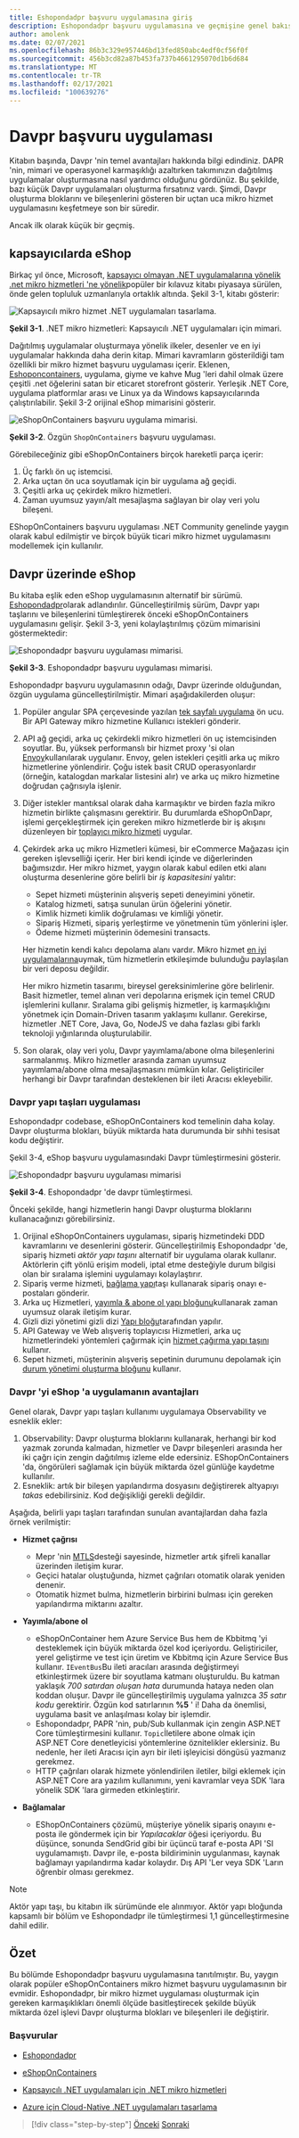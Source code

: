 ```yaml
---
title: Eshopondadpr başvuru uygulamasına giriş
description: Eshopondadpr başvuru uygulamasına ve geçmişine genel bakış.
author: amolenk
ms.date: 02/07/2021
ms.openlocfilehash: 86b3c329e957446bd13fed850abc4edf0cf56f0f
ms.sourcegitcommit: 456b3cd82a87b453fa737b4661295070d1b6d684
ms.translationtype: MT
ms.contentlocale: tr-TR
ms.lasthandoff: 02/17/2021
ms.locfileid: "100639276"
---
```

# <a name="dapr-reference-application"></a>Davpr başvuru uygulaması

Kitabın başında, Davpr 'nin temel avantajları hakkında bilgi edindiniz. DAPR 'nin, mimari ve operasyonel karmaşıklığı azaltırken takımınızın dağıtılmış uygulamalar oluşturmasına nasıl yardımcı olduğunu gördünüz. Bu şekilde, bazı küçük Davpr uygulamaları oluşturma fırsatınız vardı. Şimdi, Davpr oluşturma bloklarını ve bileşenlerini gösteren bir uçtan uca mikro hizmet uygulamasını keşfetmeye son bir süredir.

Ancak ilk olarak küçük bir geçmiş.

## <a name="eshop-on-containers"></a>kapsayıcılarda eShop

Birkaç yıl önce, Microsoft, [kapsayıcı olmayan .NET uygulamalarına yönelik .net mikro hizmetleri 'ne yönelik](https://dotnet.microsoft.com/download/e-book/microservices-architecture/pdf)popüler bir kılavuz kitabı piyasaya sürülen, önde gelen topluluk uzmanlarıyla ortaklık altında. Şekil 3-1, kitabı gösterir:

![Kapsayıcılı mikro hizmet .NET uygulamaları tasarlama.](./media/reference-application/architecting-microservices-book.png)

**Şekil 3-1**. .NET mikro hizmetleri: Kapsayıcılı .NET uygulamaları için mimari.

Dağıtılmış uygulamalar oluşturmaya yönelik ilkeler, desenler ve en iyi uygulamalar hakkında daha derin kitap. Mimari kavramların gösterildiği tam özellikli bir mikro hizmet başvuru uygulaması içerir. Eklenen, [Eshoponcontainers](https://github.com/dotnet-architecture/eShopOnContainers), uygulama, giyme ve kahve Mug 'leri dahil olmak üzere çeşitli .net öğelerini satan bir eticaret storefront gösterir.  Yerleşik .NET Core, uygulama platformlar arası ve Linux ya da Windows kapsayıcılarında çalıştırılabilir. Şekil 3-2 orijinal eShop mimarisini gösterir.

![eShopOnContainers başvuru uygulama mimarisi.](./media/reference-application/eshop-on-containers.png)

**Şekil 3-2**. Özgün `ShopOnContainers` başvuru uygulaması.

Görebileceğiniz gibi eShopOnContainers birçok hareketli parça içerir:

1. Üç farklı ön uç istemcisi.
1. Arka uçtan ön uca soyutlamak için bir uygulama ağ geçidi.
1. Çeşitli arka uç çekirdek mikro hizmetleri.
1. Zaman uyumsuz yayın/alt mesajlaşma sağlayan bir olay veri yolu bileşeni.

EShopOnContainers başvuru uygulaması .NET Community genelinde yaygın olarak kabul edilmiştir ve birçok büyük ticari mikro hizmet uygulamasını modellemek için kullanılır.

## <a name="eshop-on-dapr"></a>Davpr üzerinde eShop

Bu kitaba eşlik eden eShop uygulamasının alternatif bir sürümü. [Eshopondadpr](https://github.com/dotnet-architecture/eShopOnDapr)olarak adlandırılır. Güncelleştirilmiş sürüm, Davpr yapı taşlarını ve bileşenlerini tümleştirerek önceki eShopOnContainers uygulamasını gelişir. Şekil 3-3, yeni kolaylaştırılmış çözüm mimarisini göstermektedir:  

![Eshopondadpr başvuru uygulaması mimarisi.](./media/reference-application/eshop-on-dapr.png)

**Şekil 3-3**. Eshopondadpr başvuru uygulaması mimarisi.

Eshopondadpr başvuru uygulamasının odağı, Davpr üzerinde olduğundan, özgün uygulama güncelleştirilmiştir. Mimari aşağıdakilerden oluşur:

1. Popüler angular SPA çerçevesinde yazılan [tek sayfalı uygulama](https://docs.microsoft.com/archive/msdn-magazine/2013/november/asp-net-single-page-applications-build-modern-responsive-web-apps-with-asp-net) ön ucu. Bir API Gateway mikro hizmetine Kullanıcı istekleri gönderir.

1. API ağ geçidi, arka uç çekirdekli mikro hizmetleri ön uç istemcisinden soyutlar. Bu, yüksek performanslı bir hizmet proxy 'si olan [Envoy](https://www.envoyproxy.io/)kullanılarak uygulanır. Envoy, gelen istekleri çeşitli arka uç mikro hizmetlerine yönlendirir. Çoğu istek basit CRUD operasyonlardır (örneğin, katalogdan markalar listesini alır) ve arka uç mikro hizmetine doğrudan çağrısıyla işlenir.

1. Diğer istekler mantıksal olarak daha karmaşıktır ve birden fazla mikro hizmetin birlikte çalışmasını gerektirir. Bu durumlarda eShopOnDapr, işlemi gerçekleştirmek için gereken mikro hizmetlerde bir iş akışını düzenleyen bir [toplayıcı mikro hizmeti](../cloud-native/service-to-service-communication.md#service-aggregator-pattern) uygular.

1. Çekirdek arka uç mikro Hizmetleri kümesi, bir eCommerce Mağazası için gereken işlevselliği içerir. Her biri kendi içinde ve diğerlerinden bağımsızdır. Her mikro hizmet, yaygın olarak kabul edilen etki alanı oluşturma desenlerine göre belirli bir *iş kapasitesini* yalıtır:

   - Sepet hizmeti müşterinin alışveriş sepeti deneyimini yönetir.
   - Katalog hizmeti, satışa sunulan ürün öğelerini yönetir.
   - Kimlik hizmeti kimlik doğrulaması ve kimliği yönetir.
   - Sipariş Hizmeti, sipariş yerleştirme ve yönetmenin tüm yönlerini işler.
   - Ödeme hizmeti müşterinin ödemesini transacts.

   Her hizmetin kendi kalıcı depolama alanı vardır. Mikro hizmet [en iyi uygulamalarına](../cloud-native/distributed-data.md#database-per-microservice-why)uymak, tüm hizmetlerin etkileşimde bulunduğu paylaşılan bir veri deposu değildir.

   Her mikro hizmetin tasarımı, bireysel gereksinimlerine göre belirlenir. Basit hizmetler, temel alınan veri depolarına erişmek için temel CRUD işlemlerini kullanır. Sıralama gibi gelişmiş hizmetler, iş karmaşıklığını yönetmek için Domain-Driven tasarım yaklaşımı kullanır. Gerekirse, hizmetler .NET Core, Java, Go, NodeJS ve daha fazlası gibi farklı teknoloji yığınlarında oluşturulabilir.

1. Son olarak, olay veri yolu, Davpr yayımlama/abone olma bileşenlerini sarmalanmış. Mikro hizmetler arasında zaman uyumsuz yayımlama/abone olma mesajlaşmasını mümkün kılar. Geliştiriciler herhangi bir Davpr tarafından desteklenen bir ileti Aracısı ekleyebilir.

### <a name="application-of-dapr-building-blocks"></a>Davpr yapı taşları uygulaması

Eshopondadpr codebase, eShopOnContainers kod temelinin daha kolay. Davpr oluşturma blokları, büyük miktarda hata durumunda bir sıhhi tesisat kodu değiştirir.

Şekil 3-4, eShop başvuru uygulamasındaki Davpr tümleştirmesini gösterir.

![Eshopondadpr başvuru uygulaması mimarisi](./media/reference-application/eshop-on-dapr-buildingblocks.png)

**Şekil 3-4**. Eshopondadpr 'de davpr tümleştirmesi.

Önceki şekilde, hangi hizmetlerin hangi Davpr oluşturma bloklarını kullanacağınızı görebilirsiniz.

1. Orijinal eShopOnContainers uygulaması, sipariş hizmetindeki DDD kavramlarını ve desenlerini gösterir. Güncelleştirilmiş Eshopondadpr 'de, sipariş hizmeti *aktör yapı taşını* alternatif bir uygulama olarak kullanır. Aktörlerin çift yönlü erişim modeli, iptal etme desteğiyle durum bilgisi olan bir sıralama işlemini uygulamayı kolaylaştırır.
1. Sipariş verme hizmeti, [bağlama yapı](bindings.md)taşı kullanarak sipariş onayı e-postaları gönderir.
1. Arka uç Hizmetleri, [yayımla & abone ol yapı bloğunu](publish-subscribe.md)kullanarak zaman uyumsuz olarak iletişim kurar.
1. Gizli dizi yönetimi gizli dizi [Yapı bloğu](secrets.md)tarafından yapılır.
1. API Gateway ve Web alışveriş toplayıcısı Hizmetleri, arka uç hizmetlerindeki yöntemleri çağırmak için [hizmet çağırma yapı taşını](service-invocation.md) kullanır.
1. Sepet hizmeti, müşterinin alışveriş sepetinin durumunu depolamak için [durum yönetimi oluşturma bloğunu](state-management.md) kullanır.

### <a name="benefits-of-applying-dapr-to-eshop"></a>Davpr 'yi eShop 'a uygulamanın avantajları

Genel olarak, Davpr yapı taşları kullanımı uygulamaya Observability ve esneklik ekler:

1. Observability: Davpr oluşturma bloklarını kullanarak, herhangi bir kod yazmak zorunda kalmadan, hizmetler ve Davpr bileşenleri arasında her iki çağrı için zengin dağıtılmış izleme elde edersiniz. EShopOnContainers 'da, öngörüleri sağlamak için büyük miktarda özel günlüğe kaydetme kullanılır.
1. Esneklik: artık bir bileşen yapılandırma dosyasını değiştirerek altyapıyı *takas* edebilirsiniz. Kod değişikliği gerekli değildir.

Aşağıda, belirli yapı taşları tarafından sunulan avantajlardan daha fazla örnek verilmiştir:

- **Hizmet çağrısı**
  - Mepr 'nin [MTLS](https://blog.cloudflare.com/introducing-tls-client-auth/)desteği sayesinde, hizmetler artık şifreli kanallar üzerinden iletişim kurar.
  - Geçici hatalar oluştuğunda, hizmet çağrıları otomatik olarak yeniden denenir.
  - Otomatik hizmet bulma, hizmetlerin birbirini bulması için gereken yapılandırma miktarını azaltır.

- **Yayımla/abone ol**
  - eShopOnContainer hem Azure Service Bus hem de Kbbitmq 'yi desteklemek için büyük miktarda özel kod içeriyordu. Geliştiriciler, yerel geliştirme ve test için üretim ve Kbbitmq için Azure Service Bus kullanır. `IEventBus`Bu ileti aracıları arasında değiştirmeyi etkinleştirmek üzere bir soyutlama katmanı oluşturuldu. Bu katman yaklaşık *700 satırdan oluşan hata* durumunda hataya neden olan koddan oluşur. Davpr ile güncelleştirilmiş uygulama yalnızca *35 satır kodu* gerektirir. Özgün kod satırlarının **%5** ' i! Daha da önemlisi, uygulama basit ve anlaşılması kolay bir işlemdir.
  - Eshopondadpr, PAPR 'nin, pub/Sub kullanmak için zengin ASP.NET Core tümleştirmesini kullanır. `Topic`İletilere abone olmak için ASP.NET Core denetleyicisi yöntemlerine öznitelikler eklersiniz. Bu nedenle, her ileti Aracısı için ayrı bir ileti işleyicisi döngüsü yazmanız gerekmez.
  - HTTP çağrıları olarak hizmete yönlendirilen iletiler, bilgi eklemek için ASP.NET Core ara yazılım kullanımını, yeni kavramlar veya SDK 'lara yönelik SDK 'lara girmeden etkinleştirir.

- **Bağlamalar**
  - EShopOnContainers çözümü, müşteriye yönelik sipariş onayını e-posta ile göndermek için bir *Yapılacaklar* öğesi içeriyordu. Bu düşünce, sonunda SendGrid gibi bir üçüncü taraf e-posta API 'SI uygulamamıştı. Davpr ile, e-posta bildiriminin uygulanması, kaynak bağlamayı yapılandırma kadar kolaydır. Dış API 'Ler veya SDK 'Ların öğrenbir olması gerekmez.

> [!NOTE]
> Aktör yapı taşı, bu kitabın ilk sürümünde ele alınmıyor. Aktör yapı bloğunda kapsamlı bir bölüm ve Eshopondadpr ile tümleştirmesi 1,1 güncelleştirmesine dahil edilir.

## <a name="summary"></a>Özet

Bu bölümde Eshopondadpr başvuru uygulamasına tanıtılmıştır. Bu, yaygın olarak popüler eShopOnContainers mikro hizmet başvuru uygulamasının bir evmidir. Eshopondadpr, bir mikro hizmet uygulaması oluşturmak için gereken karmaşıklıkları önemli ölçüde basitleştirecek şekilde büyük miktarda özel işlevi Davpr oluşturma blokları ve bileşenleri ile değiştirir.

### <a name="references"></a>Başvurular

- [Eshopondadpr](https://github.com/dotnet-architecture/eShopOnDapr)

- [eShopOnContainers](https://github.com/dotnet-architecture/eShopOnContainers)

- [Kapsayıcılı .NET uygulamaları için .NET mikro hizmetleri](https://dotnet.microsoft.com/download/e-book/microservices-architecture/pdf)

- [Azure için Cloud-Native .NET uygulamaları tasarlama](https://dotnet.microsoft.com/download/e-book/cloud-native-azure/pdf)

> [!div class="step-by-step"]
> [Önceki](getting-started.md) 
>  [Sonraki](state-management.md)
